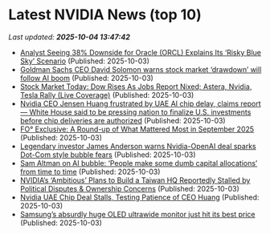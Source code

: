 # Latest NVIDIA News (top 10)
_Last updated: **2025-10-04 13:47:42**_

- [Analyst Seeing 38% Downside for Oracle (ORCL) Explains Its ‘Risky Blue Sky’ Scenario](https://finance.yahoo.com/news/analyst-seeing-38-downside-oracle-134100803.html) (Published: 2025-10-03)
- [Goldman Sachs CEO David Solomon warns stock market ‘drawdown’ will follow AI boom](https://nypost.com/2025/10/03/business/goldman-sachs-ceo-david-solomon-warns-of-ai-stock-market-drawdown/) (Published: 2025-10-03)
- [Stock Market Today: Dow Rises As Jobs Report Nixed; Astera, Nvidia, Tesla Rally (Live Coverage)](https://biztoc.com/x/70eceec44a65dc69) (Published: 2025-10-03)
- [Nvidia CEO Jensen Huang frustrated by UAE AI chip delay, claims report — White House said to be pressing nation to finalize U.S. investments before chip deliveries are authorized](https://www.tomshardware.com/tech-industry/artificial-intelligence/nvidia-ceo-jensen-huang-frustrated-by-uae-ai-chip-delay-claims-report-white-house-said-to-be-pressing-nation-to-finalize-u-s-investments-before-chip-deliveries-are-authorized) (Published: 2025-10-03)
- [FO° Exclusive: A Round-up of What Mattered Most in September 2025](https://www.fairobserver.com/world-news/fo-exclusive-a-round-up-of-what-mattered-most-in-september-2025/) (Published: 2025-10-03)
- [Legendary investor James Anderson warns Nvidia-OpenAI deal sparks Dot-Com style bubble fears](https://economictimes.indiatimes.com/news/international/us/legendary-investor-james-anderson-warns-nvidia-openai-deal-sparks-dot-com-style-bubble-fears/articleshow/124291359.cms) (Published: 2025-10-03)
- [Sam Altman on AI bubble: ‘People make some dumb capital allocations’ from time to time](https://fortune.com/2025/10/03/sam-altman-on-ai-bubble-people-make-some-dumb-capital-allocations-from-time-to-time/) (Published: 2025-10-03)
- [NVIDIA’s ‘Ambitious’ Plans to Build a Taiwan HQ Reportedly Stalled by Political Disputes & Ownership Concerns](https://wccftech.com/nvidia-ambitious-plans-to-develop-a-hq-in-taiwan-has-come-to-a-stall/) (Published: 2025-10-03)
- [Nvidia UAE Chip Deal Stalls, Testing Patience of CEO Huang](https://finance.yahoo.com/news/nvidia-uae-chip-deal-stalls-130717580.html) (Published: 2025-10-03)
- [Samsung’s absurdly huge OLED ultrawide monitor just hit its best price](https://www.pcworld.com/article/2928928/samsungs-absurdly-huge-oled-ultrawide-monitor-just-hit-its-best-price.html) (Published: 2025-10-03)
